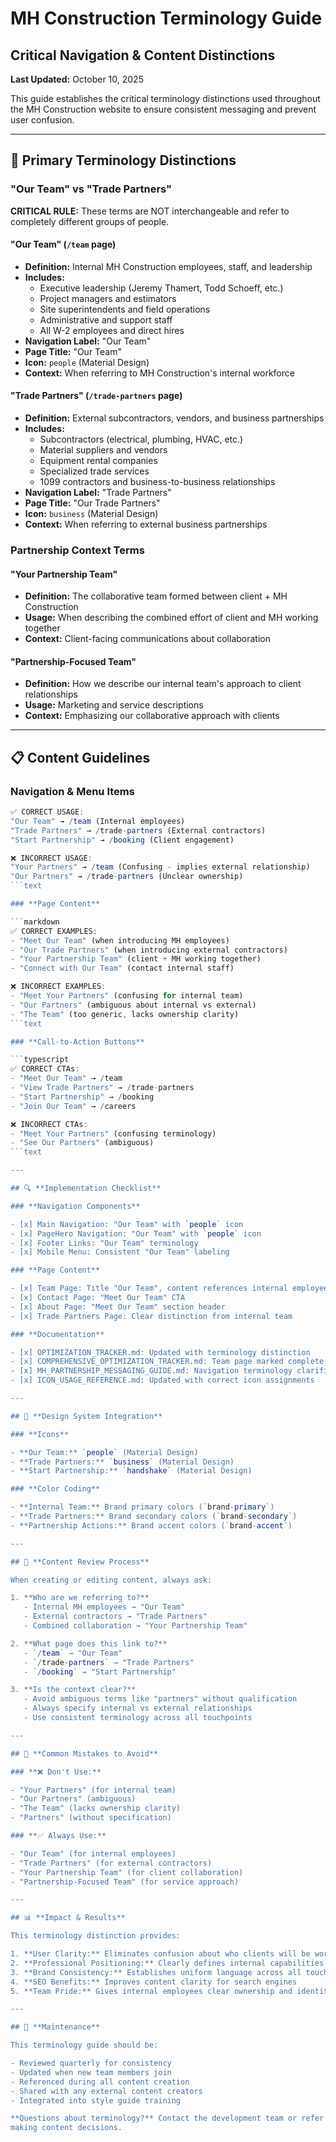 # MH Construction Terminology Guide

## Critical Navigation & Content Distinctions

**Last Updated:** October 10, 2025

This guide establishes the critical terminology distinctions used throughout the MH Construction
website to ensure consistent messaging and prevent user confusion.

---

## 🎯 **Primary Terminology Distinctions**

### **"Our Team" vs "Trade Partners"**

**CRITICAL RULE:** These terms are NOT interchangeable and refer to completely different groups of people.

#### **"Our Team" (`/team` page)**

- **Definition:** Internal MH Construction employees, staff, and leadership
- **Includes:**
  - Executive leadership (Jeremy Thamert, Todd Schoeff, etc.)
  - Project managers and estimators
  - Site superintendents and field operations
  - Administrative and support staff
  - All W-2 employees and direct hires
- **Navigation Label:** "Our Team"
- **Page Title:** "Our Team"
- **Icon:** `people` (Material Design)
- **Context:** When referring to MH Construction's internal workforce

#### **"Trade Partners" (`/trade-partners` page)**

- **Definition:** External subcontractors, vendors, and business partnerships
- **Includes:**
  - Subcontractors (electrical, plumbing, HVAC, etc.)
  - Material suppliers and vendors
  - Equipment rental companies
  - Specialized trade services
  - 1099 contractors and business-to-business relationships
- **Navigation Label:** "Trade Partners"
- **Page Title:** "Our Trade Partners"
- **Icon:** `business` (Material Design)
- **Context:** When referring to external business partnerships

### **Partnership Context Terms**

#### **"Your Partnership Team"**

- **Definition:** The collaborative team formed between client + MH Construction
- **Usage:** When describing the combined effort of client and MH working together
- **Context:** Client-facing communications about collaboration

#### **"Partnership-Focused Team"**

- **Definition:** How we describe our internal team's approach to client relationships
- **Usage:** Marketing and service descriptions
- **Context:** Emphasizing our collaborative approach with clients

---

## 📋 **Content Guidelines**

### **Navigation & Menu Items**

```typescript
✅ CORRECT USAGE:
"Our Team" → /team (Internal employees)
"Trade Partners" → /trade-partners (External contractors)
"Start Partnership" → /booking (Client engagement)

❌ INCORRECT USAGE:
"Your Partners" → /team (Confusing - implies external relationship)
"Our Partners" → /trade-partners (Unclear ownership)
```text

### **Page Content**

```markdown
✅ CORRECT EXAMPLES:
- "Meet Our Team" (when introducing MH employees)
- "Our Trade Partners" (when introducing external contractors)
- "Your Partnership Team" (client + MH working together)
- "Connect with Our Team" (contact internal staff)

❌ INCORRECT EXAMPLES:
- "Meet Your Partners" (confusing for internal team)
- "Our Partners" (ambiguous about internal vs external)
- "The Team" (too generic, lacks ownership clarity)
```text

### **Call-to-Action Buttons**

```typescript
✅ CORRECT CTAs:
- "Meet Our Team" → /team
- "View Trade Partners" → /trade-partners
- "Start Partnership" → /booking
- "Join Our Team" → /careers

❌ INCORRECT CTAs:
- "Meet Your Partners" (confusing terminology)
- "See Our Partners" (ambiguous)
```text

---

## 🔍 **Implementation Checklist**

### **Navigation Components**

- [x] Main Navigation: "Our Team" with `people` icon
- [x] PageHero Navigation: "Our Team" with `people` icon
- [x] Footer Links: "Our Team" terminology
- [x] Mobile Menu: Consistent "Our Team" labeling

### **Page Content**

- [x] Team Page: Title "Our Team", content references internal employees
- [x] Contact Page: "Meet Our Team" CTA
- [x] About Page: "Meet Our Team" section header
- [x] Trade Partners Page: Clear distinction from internal team

### **Documentation**

- [x] OPTIMIZATION_TRACKER.md: Updated with terminology distinction
- [x] COMPREHENSIVE_OPTIMIZATION_TRACKER.md: Team page marked complete
- [x] MH_PARTNERSHIP_MESSAGING_GUIDE.md: Navigation terminology clarified
- [x] ICON_USAGE_REFERENCE.md: Updated with correct icon assignments

---

## 🎨 **Design System Integration**

### **Icons**

- **Our Team:** `people` (Material Design)
- **Trade Partners:** `business` (Material Design)
- **Start Partnership:** `handshake` (Material Design)

### **Color Coding**

- **Internal Team:** Brand primary colors (`brand-primary`)
- **Trade Partners:** Brand secondary colors (`brand-secondary`)
- **Partnership Actions:** Brand accent colors (`brand-accent`)

---

## 📝 **Content Review Process**

When creating or editing content, always ask:

1. **Who are we referring to?**
   - Internal MH employees → "Our Team"
   - External contractors → "Trade Partners"
   - Combined collaboration → "Your Partnership Team"

2. **What page does this link to?**
   - `/team` → "Our Team"
   - `/trade-partners` → "Trade Partners"
   - `/booking` → "Start Partnership"

3. **Is the context clear?**
   - Avoid ambiguous terms like "partners" without qualification
   - Always specify internal vs external relationships
   - Use consistent terminology across all touchpoints

---

## 🚨 **Common Mistakes to Avoid**

### **❌ Don't Use:**

- "Your Partners" (for internal team)
- "Our Partners" (ambiguous)
- "The Team" (lacks ownership clarity)
- "Partners" (without specification)

### **✅ Always Use:**

- "Our Team" (for internal employees)
- "Trade Partners" (for external contractors)
- "Your Partnership Team" (for client collaboration)
- "Partnership-Focused Team" (for service approach)

---

## 📊 **Impact & Results**

This terminology distinction provides:

1. **User Clarity:** Eliminates confusion about who clients will be working with
2. **Professional Positioning:** Clearly defines internal capabilities vs external resources
3. **Brand Consistency:** Establishes uniform language across all touchpoints
4. **SEO Benefits:** Improves content clarity for search engines
5. **Team Pride:** Gives internal employees clear ownership and identity

---

## 🔄 **Maintenance**

This terminology guide should be:

- Reviewed quarterly for consistency
- Updated when new team members join
- Referenced during all content creation
- Shared with any external content creators
- Integrated into style guide training

**Questions about terminology?** Contact the development team or refer to this guide before
making content decisions.
